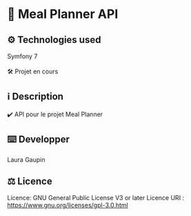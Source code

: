 # :fork_and_knife: Meal Planner API

## ⚙️  Technologies used
Symfony 7 <br><br>
:hammer_and_wrench: Projet en cours 

## :information_source: Description

:heavy_check_mark: API pour le projet Meal Planner

## :keyboard: Developper 
Laura Gaupin

## :balance_scale: Licence
Licence: GNU General Public License V3 or later
Licence URI : https://www.gnu.org/licenses/gpl-3.0.html



